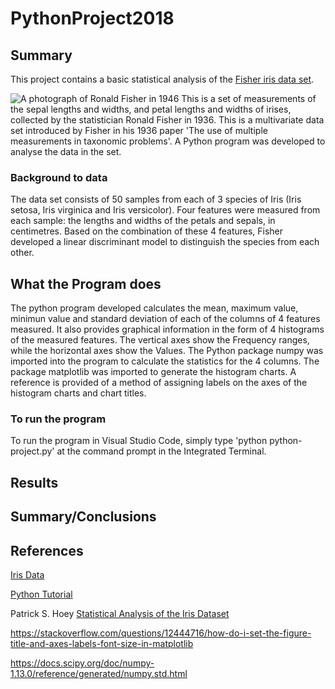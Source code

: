 # PythonProject2018

## Summary

This project contains a basic statistical analysis of the [Fisher iris data set](https://en.wikipedia.org/wiki/Iris_flower_data_set).

![A photograph of Ronald Fisher in 1946](https://en.wikipedia.org/wiki/Ronald_Fisher#/media/File:R._A._Fischer.jpg)
This is a set of measurements of the sepal lengths and widths, and petal lengths and widths of irises, collected by the statistician Ronald Fisher in 1936. This is a multivariate data set introduced by Fisher in his 1936 paper 'The use of multiple measurements in taxonomic problems'.
A Python program was developed to analyse the data in the set.

### Background to data


The data set consists of 50 samples from each of 3 species of Iris (Iris setosa, Iris virginica and Iris versicolor).
Four features were measured from each sample: the lengths and widths of the petals and sepals, in centimetres.
Based on the combination of these 4 features, Fisher developed a linear discriminant model to distinguish the species from each other.


## What the Program does

The python program developed calculates the mean, maximum value, minimun value and standard deviation of each of the columns of 4 features measured.
It also provides graphical information in the form of 4 histograms of the measured features. The vertical axes show the Frequency ranges, while the horizontal axes show the Values.
The Python package numpy was imported into the program to calculate the statistics for the 4 columns.
The package matplotlib was imported to generate the histogram charts. A reference is provided of a method of assigning labels on the axes of the histogram charts and chart titles.

### To run the program

To run the program in Visual Studio Code, simply type 'python python-project.py' at the command prompt in the Integrated Terminal.

## Results


## Summary/Conclusions


## References

[Iris Data](https://archive.ics.uci.edu/ml/machine-learning-databases/iris/iris.data)

[Python Tutorial](https://docs.python.org/3/tutorial/)

Patrick S. Hoey [Statistical Analysis of the Iris Dataset](http://patrickhoey.com/downloads/Computer_Science/03_Patrick_Hoey_Data_Visualization_Dataset_paper.pdf)

https://stackoverflow.com/questions/12444716/how-do-i-set-the-figure-title-and-axes-labels-font-size-in-matplotlib

https://docs.scipy.org/doc/numpy-1.13.0/reference/generated/numpy.std.html
